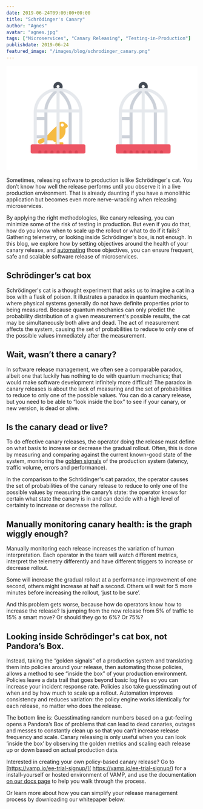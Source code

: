 ```yaml
---
date: 2019-06-24T09:00:00+00:00
title: "Schrödinger's Canary"
author: "Agnes"
avatar: "agnes.jpg"
tags: ["Microservices", "Canary Releasing", "Testing-in-Production"]
publishdate: 2019-06-24
featured_image: "/images/blog/schrodinger_canary.png"
---
```


![](/images/blog/schrodinger_canary.png)  

Sometimes, releasing software to production is like Schrödinger's cat. You don’t know how well the release performs until 
you observe it in a live production environment. That is already daunting if you have a monolithic application but becomes 
even more nerve-wracking when releasing microservices.

<!--more-->


By applying the right methodologies, like canary releasing, you can minimize some of the risk of testing in production. 
But even if you do that, how do you know when to scale up the rollout or what to do if it fails? Gathering telemetry, or 
looking inside Schrödinger's box, is not enough. In this blog, we explore how by setting objectives around the health of 
your canary release, and [automating](https://vamp.io/blog/everything-a-machine/?utm_source=blog&utm_content=schrodingercanary) those objectives, you can ensure frequent, safe and scalable software release of microservices.

## Schrödinger’s cat box
Schrödinger's cat is a thought experiment that asks us to imagine a cat in a box with a flask of poison. It illustrates a 
paradox in quantum mechanics, where physical systems generally do not have definite properties prior to being measured. 
Because quantum mechanics can only predict the probability distribution of a given measurement's possible results, the 
cat may be simultaneously both alive and dead. The act of measurement affects the system, causing the set of probabilities 
to reduce to only one of the possible values immediately after the measurement. 

## Wait, wasn’t there a canary?
In software release management, we often see a comparable paradox, albeit one that luckily has nothing to do with quantum 
mechanics; that would make software development infinitely more difficult! The paradox in canary releases is about the 
lack of measuring and the set of probabilities to reduce to only one of the possible values. You can do a canary release, 
but you need to be able to “look inside the box” to see if your canary, or new version, is dead or alive.

## Is the canary dead or live?
To do effective canary releases, the operator doing the release must define on what basis to increase or decrease the 
gradual rollout. Often, this is done by measuring and comparing against the current known-good state of the system, 
monitoring the [golden signals](https://landing.google.com/sre/sre-book/chapters/monitoring-distributed-systems/) of the production system (latency, traffic volume, errors and performance).

In the comparison to the Schrödinger's cat paradox, the operator causes the set of probabilities of the canary release 
to reduce to only one of the possible values by measuring the canary’s state: the operator knows for certain what state 
the canary is in and can decide with a high level of certainty to increase or decrease the rollout.

## Manually monitoring canary health: is the graph wiggly enough?
Manually monitoring each release increases the variation of human interpretation. Each operator in the team will watch
 different metrics, interpret the telemetry differently and have different triggers to increase or decrease rollout.

Some will increase the gradual rollout at a performance improvement of one second, others might increase at half a second. 
Others will wait for 5 more minutes before increasing the rollout, ‘just to be sure’.

And this problem gets worse, because how do operators know how to increase the release? Is jumping from the new release 
from 5% of traffic to 15% a smart move? Or should they go to 6%? Or 75%? 

## Looking inside Schrödinger's cat box, not Pandora’s Box.
Instead, taking the “golden signals” of a production system and translating them into policies around your release, 
then automating those policies, allows a method to see “inside the box” of your production environment. 
Policies leave a data trail that goes beyond basic log files so you can increase your incident response rate. Policies 
also take guesstimating out of when and by how much to scale up a rollout. Automation improves consistency and reduces 
variation: the policy engine works identically for each release, no matter who does the release.

The bottom line is: Guesstimating random numbers based on a gut-feeling opens a Pandora’s Box of problems that can lead 
to dead canaries, outages and messes to constantly clean up so that you can’t increase release frequency and scale. 
Canary releasing is only useful when you can look ‘inside the box’ by observing the golden metrics and scaling each 
release up or down based on actual production data.

Interested in creating your own policy-based canary release? Go to [https://vamp.io/ee-trial-signup/]( https://vamp.io/ee-trial-signup/) for a install-yourself 
or hosted environment of VAMP, and use the documentation [on our docs page](https://vamp.io/documentation/installation/v1.0.0/overview/) to help you walk through the process.

Or learn more about how you can simplify your release management process by downloading our whitepaper below.
